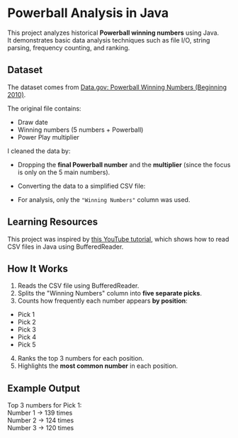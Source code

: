 # Powerball Analysis in Java

This project analyzes historical **Powerball winning numbers** using Java.  
It demonstrates basic data analysis techniques such as file I/O, string parsing, frequency counting, and ranking.

## Dataset
The dataset comes from [Data.gov: Powerball Winning Numbers (Beginning 2010)](https://catalog.data.gov/dataset/lottery-powerball-winning-numbers-beginning-2010).

The original file contains:
- Draw date
- Winning numbers (5 numbers + Powerball)
- Power Play multiplier

I cleaned the data by:
- Dropping the **final Powerball number** and the **multiplier** (since the focus is only on the 5 main numbers).
- Converting the data to a simplified CSV file:  

- For analysis, only the `"Winning Numbers"` column was used.

## Learning Resources
This project was inspired by [this YouTube tutorial](https://www.youtube.com/watch?v=zKDmzKaAQro&t=193s), which shows how to read CSV files in Java using BufferedReader.

## How It Works
1. Reads the CSV file using BufferedReader.
2. Splits the "Winning Numbers" column into **five separate picks**.
3. Counts how frequently each number appears **by position**:
 - Pick 1
 - Pick 2
 - Pick 3
 - Pick 4
 - Pick 5
4. Ranks the top 3 numbers for each position.
5. Highlights the **most common number** in each position.


## Example Output
Top 3 numbers for Pick 1:  
Number 1 → 139 times  
Number 2 → 124 times  
Number 3 → 120 times  

